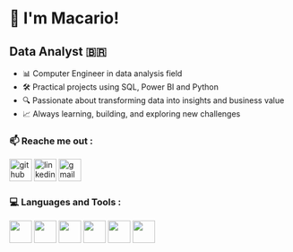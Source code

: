 # 🚀 I'm Macario!

##  Data Analyst 🇧🇷

- 📊 Computer Engineer in data analysis field
- 🛠️ Practical projects using SQL, Power BI and Python
- 🔍 Passionate about transforming data into insights and business value
- 📈 Always learning, building, and exploring new challenges

###  📫 Reache me out :

[<img src='https://cdn.jsdelivr.net/npm/simple-icons@3.0.1/icons/github.svg' alt='github' height='40'>](https://github.com/matheusmacario)  [<img src='https://cdn.jsdelivr.net/npm/simple-icons@3.0.1/icons/linkedin.svg' alt='linkedin' height='40'>](https://www.linkedin.com/in/matheusmacario26/)  [<img src='https://cdn.jsdelivr.net/npm/simple-icons@3.0.1/icons/gmail.svg' alt='gmail' height='40'>](macariofilho96@gmail.com)  

### 💻 Languages and Tools :
<p align="left"> 
 <img src="https://cdn.jsdelivr.net/gh/devicons/devicon@latest/icons/python/python-original.svg" width="40" height="40" />
 <img src="https://cdn.jsdelivr.net/gh/devicons/devicon@latest/icons/pandas/pandas-original.svg" width="40" height="40" />
 <img src="https://cdn.jsdelivr.net/gh/devicons/devicon@latest/icons/azuresqldatabase/azuresqldatabase-original.svg" width="40" height="40" />
            <img src="https://cdn.jsdelivr.net/gh/devicons/devicon@latest/icons/mysql/mysql-original.svg" width="40" height="40" />
            <img src="https://cdn.jsdelivr.net/gh/devicons/devicon@latest/icons/microsoftsqlserver/microsoftsqlserver-original.svg" width="40" height="40" />
            <img src="https://cdn.jsdelivr.net/gh/devicons/devicon@latest/icons/numpy/numpy-original.svg" width="40" height="40" /> 
</p>


            
          








